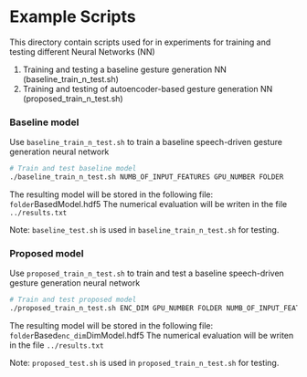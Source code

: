 # Example Scripts

This directory contain scripts used for in experiments for training and testing different Neural Networks (NN)
1. Training and testing a baseline gesture generation NN  (baseline_train_n_test.sh)
3. Training and testing of autoencoder-based gesture generation NN (proposed_train_n_test.sh)

### Baseline model

Use `baseline_train_n_test.sh` to train a baseline speech-driven gesture generation neural network
```sh
# Train and test baseline model
./baseline_train_n_test.sh NUMB_OF_INPUT_FEATURES GPU_NUMBER FOLDER
```
The resulting model will be stored in the following file: `folder`BasedModel.hdf5
The numerical evaluation will be writen in the file `../results.txt`

Note: `baseline_test.sh` is used in `baseline_train_n_test.sh` for testing.


### Proposed model

Use `proposed_train_n_test.sh` to train and test a baseline speech-driven gesture generation neural network
```sh
# Train and test proposed model
./proposed_train_n_test.sh ENC_DIM GPU_NUMBER FOLDER NUMB_OF_INPUT_FEATURES
```
The resulting model will be stored in the following file: `folder`Based`enc_dim`DimModel.hdf5
The numerical evaluation will be writen in the file `../results.txt`


Note: `proposed_test.sh` is used in `proposed_train_n_test.sh` for testing.

